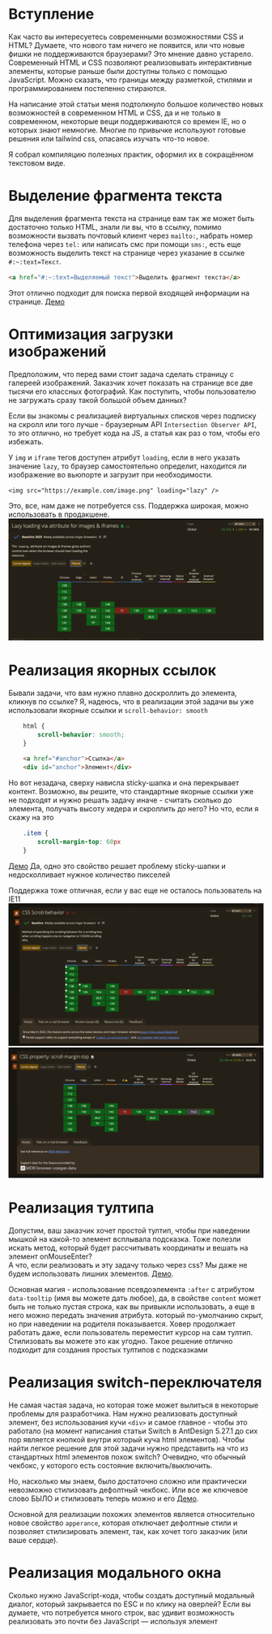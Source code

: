 # Вступление

Как часто вы интересуетесь современными возможностями CSS и HTML? Думаете, что нового там ничего не появится, или что новые фишки не поддерживаются браузерами? Это мнение давно устарело. Современный HTML и CSS позволяют реализовывать интерактивные элементы, которые раньше были доступны только с помощью JavaScript. Можно сказать, что границы между разметкой, стилями и программированием постепенно стираются.

На написание этой статьи меня подтолкнуло большое количество новых возможностей в современном HTML и CSS, да и не только в современном, некоторые вещи поддерживаются со времен IE, но о которых знают немногие. Многие по привычке используют готовые решения или tailwind css, опасаясь изучать что-то новое.

Я собрал компиляцию полезных практик, оформил их в сокращённом текстовом виде.

# Выделение фрагмента текста

Для выделения фрагмента текста на странице вам так же может быть достаточно только HTML, знали ли вы, что в ссылку, помимо возможности вызвать почтовый клиент через ```mailto:```, набрать номер телефона через ```tel:``` или написать смс при помощи ```sms:```, есть еще возможность выделить текст на странице через указание в ссылке ```#:~:text=Текст```.

```html
<a href="#:~:text=Выделяемый текст">Выделить фрагмент текста</a>
```

Этот отлично подходит для поиска первой входящей информации на странице. [Демо](https://codepen.io/klekovvlad/pen/ogjJMVr)

# Оптимизация загрузки изображений

Предположим, что перед вами стоит задача сделать страницу с галереей изображений. Заказчик хочет показать на странице все две тысячи его классных фотографий. Как поступить, чтобы пользователю не загружать сразу такой большой объем данных?

Если вы знакомы с реализацией виртуальных списков через подписку на скролл или того лучше - браузерным API ```Intersection Observer API```, то это отлично, но требует кода на JS, а статья как раз о том, чтобы его избежать.

У ```img``` и ```iframe``` тегов доступен атрибут ```loading```, если в него указать значение ```lazy```, то браузер самостоятельно определит, находится ли изображение во вьюпорте и загрузит при необходимости.

```
<img src="https://example.com/image.png" loading="lazy" />
```

Это, все, нам даже не потребуется css. Поддержка широкая, можно использовать в продакшене.
![img_7.png](img_7.png)

# Реализация якорных ссылок

Бывали задачи, что вам нужно плавно доскроллить до элемента, кликнув по ссылке?
Я, надеюсь, что в реализации этой задачи вы уже использовали якорные ссылки и ```scroll-behavior: smooth```
```css
    html {
        scroll-behavior: smooth;
    }   
```

```html
    <a href="#anchor">Ссылка</a>
    <div id="anchor">Элемент</div>
```
Но вот незадача, сверху нависла sticky-шапка и она перекрывает контент.
Возможно, вы решите, что стандартные якорные ссылки уже не подходят и нужно решать задачу иначе - считать сколько до элемента, получать высоту хедера и скроллить до него?
Но что, если я скажу на это
```css
    .item {
        scroll-margin-top: 60px
    }   
```
[Демо](https://codepen.io/klekovvlad/pen/PwPxooP) Да, одно это свойство решает проблему sticky-шапки и недосколливает нужное количество пикселей

Поддержка тоже отличная, если у вас еще не осталось пользователь на IE11
![img_1.png](img_1.png)
![img_2.png](img_2.png)

# Реализация тултипа

Допустим, ваш заказчик хочет простой тултип, чтобы при наведении мышкой на какой-то элемент всплывала подсказка. Тоже полезли искать метод, который будет рассчитывать координаты и вешать на элемент onMouseEnter?  
А что, если реализовать и эту задачу только через css? Мы даже не будем использовать лишних элементов.
[Демо](https://codepen.io/klekovvlad/pen/ZYbmYNb).

Основная магия - использование псевдоэлемента ```:after``` с атрибутом ```data-tooltip``` (имя вы можете дать любое), да, в свойстве ```content``` может быть не только пустая строка, как вы привыкли использовать, а еще в него можно передать значения атрибута. который по-умолчанию скрыт, но при наведении на родителя показывается. Ховер продолжает работать даже, если пользователь переместит курсор на сам тултип. Стилизовать вы можете это как угодно. Такое решение отлично подходит для создания простых тултипов с подсказками

# Реализация switch-переключателя

Не самая частая задача, но которая тоже может вылиться в некоторые проблемы для разработчика. Нам нужно реализовать доступный элемент, без использования кучи ```<div>``` и самое главное - чтобы это работало (на момент написания статьи Switch в AntDesign 5.27.1 до сих пор является кнопкой внутри который куча html элементов). Чтобы найти легкое решение для этой задачи нужно представить на что из стандартных html элементов похож switch? Очевидно, что обычный чекбокс, у которого есть состояние включить/выключить.

Но, насколько мы знаем, было достаточно сложно или практически невозможно стилизовать дефолтный чекбокс. Или все же ключевое слово БЫЛО и стилизовать теперь можно и его [Демо](https://codepen.io/klekovvlad/pen/myeQJVz).

Основной для реализации похожих элементов является относительно новое свойство ```apperance```, которая отключает дефолтные стили и позволяет стилизировать элемент, так, как хочет того заказчик (или ваше сердце).


# Реализация модального окна

Сколько нужно JavaScript-кода, чтобы создать доступный модальный диалог, который закрывается по ESC и по клику на оверлей?
Если вы думаете, что потребуется много строк, вас удивит возможность реализовать это почти без JavaScript — используя элемент <dialog>.

Эту задачу отлично решает html-элемент ```<dialog>```. Выше я говорил о нескольких символов JS для модалки - они тут:
```onclick="dialog.showModal()```
Тут мы говорим браузеру открыть модалку с идентификатором ```dialog```.  [Вот демо](https://codepen.io/klekovvlad/pen/pvjQoBO)

Этого достаточно — все остальное за вас делает браузер. Если модальное окно открыто, оно автоматически закрывается при нажатии ESC или по клику вне области, если мы передадим атрибут ```closedby="any"```.  

Если вы открыли демо и увидели странную форму с методом ```dialog```, не удивляйтесь, такой метод действительно сущетсвует и сабмит этой формы - закрывает диалог)    

Мы можем стилизовать и бэкдроп самого диалога, для этого у нас есть псевдоэлемент ```::backdrop```  
И сам элемент, а еще можем добавить красивых анимаций, если обратимся к псевдокласу ```:open``` и стилизуем анимации через него    

Поддержка элемента широчайшая
![img_3.png](img_3.png)

По итогу мы получаем с минимальным колчеством JS нативное, широкоподдерживаемое и доступное модальное окно


# Реализация popover

Еще в современном HTML существует возможность показывать и скрывать какой-либо элемент по клику на другой, для этого вам не придется писать ни одной строчки кода.

В этой части статьи речь пойдет о ```Popover API```, при помощи пары атрибутов элемента можно сделать всплывающее окно

```html
<div id="popover" popover>Я поповер</div>
<button popovertarget="popover">Открыть поповер</button>
```

Атрибут ```popover``` делает элемент, собственно, поповером, ему нужно присвоить идентификатор и в кнопку нужно добавить атрибут ```popovertarget```, куда требуется передать идентификатор элемента, который нужно открыть.

Так же, как и у ```<dialog>``` у элемента с атрибутом ```popover``` есть псевдоэлемент ```::backdrop``` и псевдокласс ```:popover-open```, что дает нам достаточно средств для стилизации. У элемента сразу из коробки доступно закрытие по нажатия на ```Esc``` или по клику вне области элемента.

[Демо](https://codepen.io/klekovvlad/pen/GgpPOpb). Поддержка, в целом, неплохая, можно уже внедрять.
![img_8.png](img_8.png)

# Anchor Positioning

Как часто вам нужно позиционировать какой-нибудь тултип, поповер или любую выпадающее меню относительно элемента? Для этой задачи уже тоже отлично подходит CSS. Для реализации якорного позиционирования нам нужно к двум элементам - родителю и дочернему добавить пару строк CSS.

```css
.parent {
  anchor-name: --my-anchor;
}

.anchor {
  position: fixed;
  position-anchor: --my-anchor;
  inset-block-start: anchor(self-end);
  inset-inline-start: anchor(start)
}
```

Разберем подробнее. ```anchor-name: --my-anchor;``` задает уникальное имя якорю, далее добавляем дочернему элементу свойство ```position-anchor: --my-anchor;``` с именем родителя и в свойствах определим отступ по-вертикали через ```inset-block-start``` и отступ по-горизонтали через ```inset-inline-start```.

Подробная таблица, как правильно позиционировать.
![img_9.png](img_9.png)

Еще это свойство отлично работает вместе с вышеупомянутым ```Popover API``` [посмотрите демо](https://codepen.io/klekovvlad/pen/yyYGPVb). Поддержка на данный момент слабовата
![img_10.png](img_10.png)

# Реализация карусели

Речь пойдет не о сложной реализации карусели, как вы привыкли видеть ее в том же [Swiper](https://www.npmjs.com/package/swiper)
с красивыми эффектами и всевозможными настройками.  
Если вы спросите у заказчика, чего он хочет, а в ответ слышите, что-то похожее: "Хочу карусельку, чтобы с телефона пальцем свайпать, а она красиво скроллилась и прилипала",
то данный параграф будет вам полезен

Реализовать похожее поведение можно несколькими строчками CSS кода.

```css
  .wrapper {
    overflow-x: auto;
    overscroll-behavior-x: contain;
    scroll-snap-type: x mandatory;
  }

  .item {
    scroll-snap-align: start;  
  }
```

[Демо](https://codepen.io/klekovvlad/pen/GgpYOpo). Основная "магия" заключается в свойстве ```scroll-snap-type```, значение ```x mandatory``` говорит:
"Сколь по оси X и прилипай, когда дойдешь до левого края", а ```scroll-snap-align```, говорит "Прилипай по левому краю"

Такой подход не требует подключения внешних библиотек, улучшает производительность и позволяет реализовать доступную карусель, удобно управляемую с мобильного устройства. В большинстве случаев, такая реализация может полностью покрыть требования заказчика.
При необходимости, можно насыпать немного JS и добавить "зацикленность", "сколл по кнопкам" и другие фичи. [Пример библиотеки](https://barthy-koeln.github.io/scroll-snap-slider/)

![img.png](img.png)

# Реализация светлой и темной темы

Если раньше разработчики для переключение светлой и темной темы использовали дополнительные классы и добавляли его, например, в body, чтобы переопределить стили (надеюсь, они уже пользовались css переменными), то теперь для реализации
этой задачи нам отлично подходит относительно новая функция в css light-dark().

Функция имеет хорошую поддержку и работает во всех современных браузерах
![img_4.png](img_4.png)

Для реализации тем нам нужно указать для псевдокласа ```:root``` свойство ```color-scheme``` (у него, кстати. поддержка еще лучше)
![img_5.png](img_5.png)

```css
:root {
    color-scheme: light dark;
}
```

И чтобы это еще работало, нам нужно указать css переменные, как раз тут и используется функция ```light-dark()```

```css
:root {
    color-scheme: light dark;
    --text-color: light-dark(#000000, #FFFFFF);
    --background-color: light-dark(#FFFFFF, #000000)
}
```

Этого, в целом достаточно, используя такую конструкцию браузер будет автоматически использовать системную тему пользоваля и применять ее к вашему веб-приложению. Но нам же нужно уметь еще и переключать эти темы? 
Для переключения тем нам нужно оставить для родителя нужную нам ````color-scheme````

Возможно, вы подумаете, что вам понадобится JS, но тут тоже он не нужен, если вы знаете про псевдокласс ```:has``` (о нем еще будет упоминаться в данной статье). [Демо](https://codepen.io/klekovvlad/pen/zxvMRKN)

# Ограничение текста

Обрезать текст и поставить многоточние, если текст длинный, частая задача при разработке веб-интерфейсов. Многие разработчики для решения этой задачи использовали JS, обрезая строку на n-количество символов, но было сложно добиться на различных разрешениях экрана ровных не рваных по-середине или в начале строк. Для реализации этой задачи нам потребуется так же всего 4 строчки css кода

```css
.text {
  display: -webkit-box;
  -webkit-line-clamp: 3;
  -webkit-box-orient:vertical;  
  overflow: hidden;
}
```

Поддержка свойства составляет на момент написания статьи более 95%
![img_6.png](img_6.png)

Но, что, если нам нужено не просто обрезать текст, но и уметь его раскрыть полностью, еще и менять лейбл кнопки, которая раскрывает или скрывает текст? Тут тоже нам не потребуется JS, выше я упоминал о псевдоклассе ```:has```
.   

Изначально мы так же обрезаем текст стилями выше, но добавляем в верстку так же чекбокс

```html
    <div class="clamp-toggle">
      <p>В европейских странах вопрос о здоровом питании был поднят давно, и в немецкой, французской, итальянской, греческой кухнях представлено большое количество блюд, которые смело можно отнести к полезной пище. У каждого, кто любит возиться на кухне, есть масса маленьких секретов, которые доводят простые блюда до совершенства. Учеными было потрачено много лет, чтобы установить, какие продукты и когда нужно есть, чтобы всегда быть стройным и здоровыми. Прежде всего стоит сказать, что люди часто путают диетическую и обезжиренную пищу с полезной.</p>
      <label>
        <input type="checkbox" />
      </label>
    </div>
```

Все, что нужно - добавить эти стили

```css
.clamp-toggle p {
  display: -webkit-box;
  -webkit-line-clamp: 3;
  -webkit-box-orient:vertical;  
  overflow: hidden;
}

.clamp-toggle input[type=checkbox] {
  display: none;
}

.clamp-toggle label::after {
  content: 'Раскрыть'
}

.clamp-toggle:has(input[type=checkbox]:checked) p {
  display: block;
}

.clamp-toggle:has(input[type=checkbox]:checked) label::after {
  content: 'Скрыть'
}
```

По-умолчанию мы скрываем чекбокс и через псевдоэлемент задаем текст для ```label```, эта конструкция ```.clamp-toggle:has(input[type=checkbox]:checked)``` говорит дословно браузеру - "Если внутри элемента есть чекбокс, который выбран, примени стили ниже", так мы и меняем текст для лейбла и стили для текста. [Демо](https://codepen.io/klekovvlad/pen/vENQdpV)

# Реализация прогресса скролла
Я уверен, что вы знакомы со свойством ```animation``` в CSS и даже как-то использовали его для анимирования каких-либо элементов.
Вы уже привыкли, что нужно задать имя анимации, задержку и время выполнения анимации, но что, если я скажу, что таймлайном анимации может быть сколл? И это функция.. Все еще не верите, что CSS - язык програмирования?
  
```css
    .item {
      animation-timeline: scroll();
    }
```

В этом случае временем анимации является не просто секунды или любой другой временной отрезок, а насколько вы прокрутили элемент. 

Тут мы реализовали на чистом css прогресс. [Демо](https://codepen.io/klekovvlad/pen/VYvVwKo)

Кстати, помимо скролла таймлайном может быть так же функция ```view()```, но это уже работает по-другому. View-timeline привязывается не к скроллу, а к тому, насколько элемент находится во вьюпорте, согласитесь, отличное решение для реализации анимаций?

# Заключение

Я не раскрыл полностью каждую часть этой статьи, более подробно вы можете изучить из источников. Это мой первый опыт написания похожих работ, надеюсь, в скором времени, я соберу еще несколько интересных фич из мира HTML и CSS и напишу вторую часть. Итог этой статьи прост - интересуйтесь новым и пробуйте новое. Используйте инструмент по-назначению.

# Источники

* [MDN. Lazy loading](https://developer.mozilla.org/en-US/docs/Web/Performance/Guides/Lazy_loading)
* [MDN. appearance](https://developer.mozilla.org/en-US/docs/Web/CSS/appearance)
* [MDN. Dialog](https://developer.mozilla.org/en-US/docs/Web/HTML/Reference/Elements/dialog)
* [MDN. Popover API](https://developer.mozilla.org/en-US/docs/Web/API/Popover_API)
* [MDN. Using CSS anchor positioning](https://developer.mozilla.org/en-US/docs/Web/CSS/CSS_anchor_positioning/Using)
* [MDN. view-timeline](https://developer.mozilla.org/en-US/docs/Web/CSS/view-timeline)
* [MDN. animation-timeline](https://developer.mozilla.org/en-US/docs/Web/CSS/animation-timeline)
* [Building a media scroller component](https://web.dev/articles/building/a-media-scroller-component?hl=ru)
* [Никита Дубко — CSS first. Когда JS не нужен](https://www.youtube.com/watch?v=G_GwPX6hM9M)
* [Руки прочь от HTML-программистов!](https://youtu.be/Z_8s7hV7GlI?si=yHOhjugdNGa-riqS)
* [MDN. light-dark](https://developer.mozilla.org/en-US/docs/Web/CSS/color_value/light-dark)
